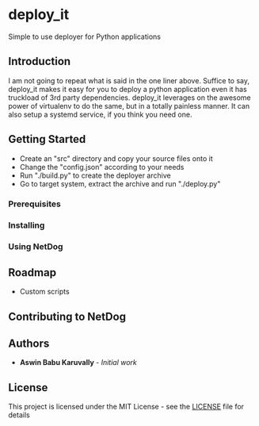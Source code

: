 # deploy_it 
Simple to use deployer for Python applications

## Introduction
I am not going to repeat what is said in the one liner above. Suffice to say,
deploy_it makes it easy for you to deploy a python application even it has
truckload of 3rd party dependencies. deploy_it leverages on the awesome power
of virtualenv to do the same, but in a totally painless manner. It can also
setup a systemd service, if you think you need one.

## Getting Started
- Create an "src" directory and copy your source files onto it
- Change the "config.json" according to your needs
- Run "./build.py" to create the deployer archive
- Go to target system, extract the archive and run "./deploy.py"

### Prerequisites
### Installing
### Using NetDog

## Roadmap  
- Custom scripts

## Contributing to NetDog

## Authors

* **Aswin Babu Karuvally** - *Initial work*

## License

This project is licensed under the MIT License - see the
[LICENSE](LICENSE) file for details

